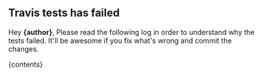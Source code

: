 ## Travis tests has failed
Hey **{author}**, 
Please read the following log in order to understand why the tests failed. 
It'll be awesome if you fix what's wrong and commit the changes.

{contents}